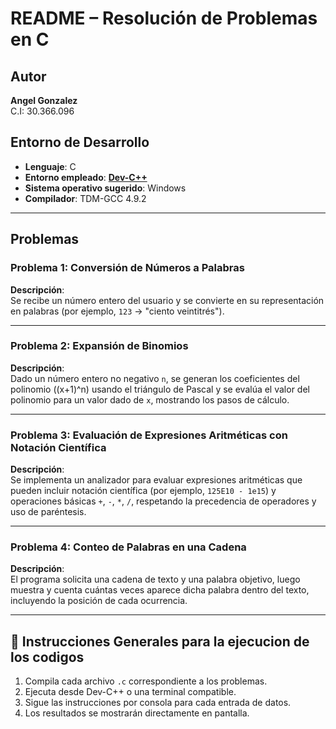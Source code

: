 # README – Resolución de Problemas en C

## Autor
**Angel Gonzalez**  
C.I: 30.366.096

## Entorno de Desarrollo
- **Lenguaje**: C  
- **Entorno empleado**: [**Dev-C++**](https://www.google.com/url?sa=t&rct=j&q=&esrc=s&source=web&cd=&cad=rja&uact=8&ved=2ahUKEwiHu_7SgdmMAxXeTTABHbT4NIUQFnoECAsQAQ&url=https%3A%2F%2Fwww.bloodshed.net%2F&usg=AOvVaw1rhXr3DDdL-x0dF6Llq_8b&opi=89978449)  
- **Sistema operativo sugerido**: Windows  
- **Compilador**: TDM-GCC 4.9.2

---

## Problemas

### Problema 1: Conversión de Números a Palabras
**Descripción**:  
Se recibe un número entero del usuario y se convierte en su representación en palabras (por ejemplo, `123` → "ciento veintitrés").

---

### Problema 2: Expansión de Binomios
**Descripción**:  
Dado un número entero no negativo `n`, se generan los coeficientes del polinomio \((x+1)^n\) usando el triángulo de Pascal y se evalúa el valor del polinomio para un valor dado de `x`, mostrando los pasos de cálculo.

---

### Problema 3: Evaluación de Expresiones Aritméticas con Notación Científica
**Descripción**:  
Se implementa un analizador para evaluar expresiones aritméticas que pueden incluir notación científica (por ejemplo, `125E10 - 1e15`) y operaciones básicas `+`, `-`, `*`, `/`, respetando la precedencia de operadores y uso de paréntesis.

---

### Problema 4: Conteo de Palabras en una Cadena
**Descripción**:  
El programa solicita una cadena de texto y una palabra objetivo, luego muestra y cuenta cuántas veces aparece dicha palabra dentro del texto, incluyendo la posición de cada ocurrencia.

---

## 📌 Instrucciones Generales para la ejecucion de los codigos
1. Compila cada archivo `.c` correspondiente a los problemas.
2. Ejecuta desde Dev-C++ o una terminal compatible.
3. Sigue las instrucciones por consola para cada entrada de datos.
4. Los resultados se mostrarán directamente en pantalla.

